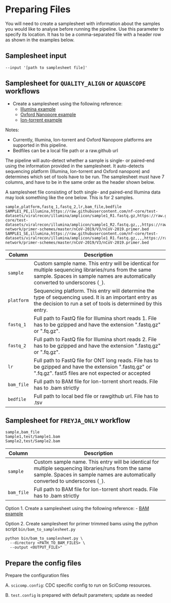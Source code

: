 # Preparing Files

You will need to create a samplesheet with information about the samples you would like to analyse before running the pipeline. Use this parameter to specify its location. It has to be a comma-separated file with a header row as shown in the examples below.

## Samplesheet input

```console
--input '[path to samplesheet file]'
```

## Samplesheet for `QUALITY_ALIGN` or `AQUASCOPE` workflows
	
- Create a samplesheet using the following reference: 
    - [Illumina example](https://github.com/CDCgov/aquascope/blob/main/assets/samplesheet_test_illumina.csv)
    - [Oxford Nanopore example](https://github.com/CDCgov/aquascope/blob/main/assets/samplesheet_test_ont.csv)
    - [Ion-torrent example](https://github.com/CDCgov/aquascope/blob/main/assets/samplesheet_test_iontorrent.csv)	

Notes:
- Currently, Illumina, Ion-torrent and Oxford Nanopore platforms are supported in this pipeline.
- Bedfiles can be a local file path or a raw.github url

The pipeline will auto-detect whether a sample is single- or paired-end using the information provided in the samplesheet. It auto-detects sequencing platform (Illumina, Ion-torrent and Oxford nanopore) and determines which set of tools have to be run. The samplesheet must have 7 columns, and have to be in the same order as the header shown below.

A samplesheet file consisting of both single- and paired-end Illumina data may look something like the one below. This is for 2 samples.

```console
sample,platform,fastq_1,fastq_2,lr,bam_file,bedfile
SAMPLE1_PE,illumina,https://raw.githubusercontent.com/nf-core/test-datasets/viralrecon/illumina/amplicon/sample1_R1.fastq.gz,https://raw.githubusercontent.com/nf-core/test-datasets/viralrecon/illumina/amplicon/sample1_R2.fastq.gz,,,https://raw.githubusercontent.com/artic-network/primer-schemes/master/nCoV-2019/V3/nCoV-2019.primer.bed
SAMPLE1_SE,illumina,https://raw.githubusercontent.com/nf-core/test-datasets/viralrecon/illumina/amplicon/sample1_R1.fastq.gz,,,,https://raw.githubusercontent.com/artic-network/primer-schemes/master/nCoV-2019/V3/nCoV-2019.primer.bed
```

| Column         | Description                                                                                                                                                                            |
|----------------|----------------------------------------------------------------------------------------------------------------------------------------------------------------------------------------|
| `sample`       | Custom sample name. This entry will be identical for multiple sequencing libraries/runs from the same sample. Spaces in sample names are automatically converted to underscores (`_`). |
| `platform`     | Sequencing platform. This entry will determine the type of sequencing used. It is an important entry as the decision to run a set of tools is determined by this entry.             |
| `fastq_1`      | Full path to FastQ file for Illumina short reads 1. File has to be gzipped and have the extension ".fastq.gz" or ".fq.gz".                                                             |
| `fastq_2`      | Full path to FastQ file for Illumina short reads 2. File has to be gzipped and have the extension ".fastq.gz" or ".fq.gz".                                                             |
| `lr`           | Full path to FastQ file for ONT long reads. File has to be gzipped and have the extension ".fastq.gz" or ".fq.gz". fast5 files are not expected or accepted                              |
| `bam_file`     | Full path to BAM file for Ion-torrent short reads. File has to .bam strictly| 
| `bedfile`     |  Full path to local bed file or rawgithub url. File has to .tsv              | 


## Samplesheet for `FREYJA_ONLY` workflow

```console
sample,bam_file
Sample1,test/Sample1.bam
Sample2,test/Sample2.bam
```

| Column         | Description                                                                                                                                                                            |
|----------------|----------------------------------------------------------------------------------------------------------------------------------------------------------------------------------------|
| `sample`       | Custom sample name. This entry will be identical for multiple sequencing libraries/runs from the same sample. Spaces in sample names are automatically converted to underscores (`_`). |
| `bam_file`     | Full path to BAM file for Ion-torrent short reads. File has to .bam strictly| 


Option 1. Create a samplesheet using the following reference: 
    - [BAM example](../../assets/samplesheet_test_bam.csv)

Option 2. Create samplesheet for primer trimmed bams using the python script `bin/bam_to_samplesheet.py`
  ```
  python bin/bam_to_samplesheet.py \
    --directory <PATH_TO_BAM_FILES> \
    --output <OUTPUT_FILE>"
  ```

## Prepare the config files
Prepare the configuration files

A. `scicomp.config`: CDC specific config to run on SciComp resources.

B. `test.config` is prepared with default parameters; update as needed
